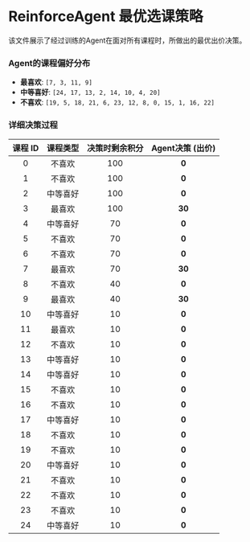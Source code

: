 # ReinforceAgent 最优选课策略

该文件展示了经过训练的Agent在面对所有课程时，所做出的最优出价决策。

### Agent的课程偏好分布
- **最喜欢**: `[7, 3, 11, 9]`
- **中等喜好**: `[24, 17, 13, 2, 14, 10, 4, 20]`
- **不喜欢**: `[19, 5, 18, 21, 6, 23, 12, 8, 0, 15, 1, 16, 22]`

### 详细决策过程

| 课程 ID | 课程类型 | 决策时剩余积分 | Agent决策 (出价) |
|:---:|:---:|:---:|:---:|
| 0 | 不喜欢 | 100 | **0** |
| 1 | 不喜欢 | 100 | **0** |
| 2 | 中等喜好 | 100 | **0** |
| 3 | 最喜欢 | 100 | **30** |
| 4 | 中等喜好 | 70 | **0** |
| 5 | 不喜欢 | 70 | **0** |
| 6 | 不喜欢 | 70 | **0** |
| 7 | 最喜欢 | 70 | **30** |
| 8 | 不喜欢 | 40 | **0** |
| 9 | 最喜欢 | 40 | **30** |
| 10 | 中等喜好 | 10 | **0** |
| 11 | 最喜欢 | 10 | **0** |
| 12 | 不喜欢 | 10 | **0** |
| 13 | 中等喜好 | 10 | **0** |
| 14 | 中等喜好 | 10 | **0** |
| 15 | 不喜欢 | 10 | **0** |
| 16 | 不喜欢 | 10 | **0** |
| 17 | 中等喜好 | 10 | **0** |
| 18 | 不喜欢 | 10 | **0** |
| 19 | 不喜欢 | 10 | **0** |
| 20 | 中等喜好 | 10 | **0** |
| 21 | 不喜欢 | 10 | **0** |
| 22 | 不喜欢 | 10 | **0** |
| 23 | 不喜欢 | 10 | **0** |
| 24 | 中等喜好 | 10 | **0** |
